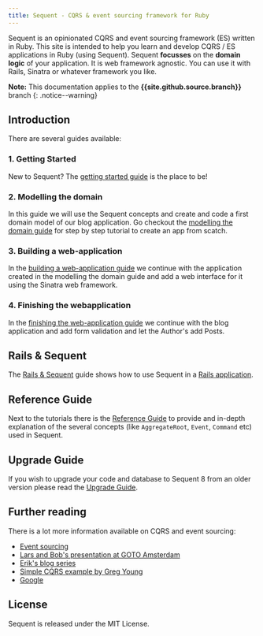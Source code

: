 ```yaml
---
title: Sequent - CQRS & event sourcing framework for Ruby
---
```


Sequent is an opinionated CQRS and event sourcing framework (ES) written in Ruby. This site is intended
to help you learn and develop CQRS / ES applications in Ruby (using Sequent).
Sequent **focusses** on the **domain logic** of your application. It is web framework agnostic.
You can use it with Rails, Sinatra or whatever framework you like.

**Note:** This documentation applies to the **{{site.github.source.branch}}** branch
{: .notice--warning}

## Introduction

There are several guides available:

### 1. Getting Started

New to Sequent? The [getting started guide](/docs/getting-started.html) is the place to be!

### 2. Modelling the domain

In this guide we will use the Sequent concepts and create and code a first domain model
of our blog application. Go checkout the [modelling the domain guide](/docs/modelling-the-domain.html)
for step by step tutorial to create an app from scatch.

### 3. Building a web-application

In the [building a web-application guide](/docs/building-a-web-application.html) we continue with the
application created in the modelling the domain guide and add a web interface for it using the Sinatra
web framework.

### 4. Finishing the webapplication

In the [finishing the web-application guide](/docs/finishing-the-web-application.html) we continue with
the blog application and add form validation and let the Author's add Posts.

## Rails & Sequent

The [Rails & Sequent](/docs/rails-sequent.html) guide shows how to use Sequent in a
[Rails application](https://rubyonrails.org/).

## Reference Guide

Next to the tutorials there is the [Reference Guide](/docs/concepts.html) to provide and
in-depth explanation of the several concepts (like `AggregateRoot`, `Event`, `Command` etc) used in Sequent.

## Upgrade Guide

If you wish to upgrade your code and database to Sequent 8 from an
older version please read the [Upgrade
Guide](/docs/upgrade-guide.html).

## Further reading

There is a lot more information available on CQRS and event sourcing:

- [Event sourcing](https://martinfowler.com/eaaDev/EventSourcing.html)
- [Lars and Bob's presentation at GOTO Amsterdam](https://gotocon.com/dl/goto-amsterdam-2013/slides/BobForma_and_LarsVonk_EventSourcingInProductionSystems.pdf)
- [Erik's blog series](https://www.zilverline.com/blog/towards-an-immutable-domain-model-introduction-part-1)
- [Simple CQRS example by Greg Young](https://github.com/gregoryyoung/m-r)
- [Google](http://www.google.nl/search?ie=UTF-8&q=cqrs+event+sourcing)

## License

Sequent is released under the MIT License.
